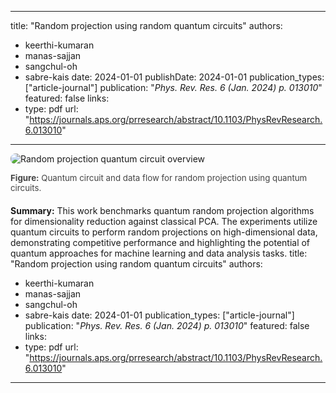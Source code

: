 
---
title: "Random projection using random quantum circuits"
authors:
  - keerthi-kumaran
  - manas-sajjan
  - sangchul-oh
  - sabre-kais
date: 2024-01-01
publishDate: 2024-01-01
publication_types: ["article-journal"]
publication: "*Phys. Rev. Res. 6 (Jan. 2024) p. 013010*"
featured: false
links:
  - type: pdf
    url: "https://journals.aps.org/prresearch/abstract/10.1103/PhysRevResearch.6.013010"
---

<img src="/uploads/random_projection_overview.png" alt="Random projection quantum circuit overview" style="max-width: 600px; border-radius: 8px; margin-bottom: 1em;" />

<div style="font-size: 0.95em; color: #444; margin-bottom: 1.5em;">
<b>Figure:</b> Quantum circuit and data flow for random projection using quantum circuits.
</div>

**Summary:**
This work benchmarks quantum random projection algorithms for dimensionality reduction against classical PCA. The experiments utilize quantum circuits to perform random projections on high-dimensional data, demonstrating competitive performance and highlighting the potential of quantum approaches for machine learning and data analysis tasks.
title: "Random projection using random quantum circuits"
authors:
  - keerthi-kumaran
  - manas-sajjan
  - sangchul-oh
  - sabre-kais
date: 2024-01-01
publication_types: ["article-journal"]
publication: "*Phys. Rev. Res. 6 (Jan. 2024) p. 013010*"
featured: false
links:
  - type: pdf
    url: "https://journals.aps.org/prresearch/abstract/10.1103/PhysRevResearch.6.013010"
---
